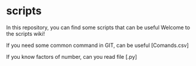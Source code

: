 # scripts
In this repository, you can find some scripts that can be useful
Welcome to the scripts wiki!

If you need some common command in GIT, can be useful [Comands.csv]

If you know factors of number, can you read file [.py]
